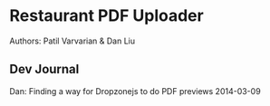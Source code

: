 # Restaurant PDF Uploader 

Authors: Patil Varvarian & Dan Liu

## Dev Journal

Dan: Finding a way for Dropzonejs to do PDF previews 2014-03-09


